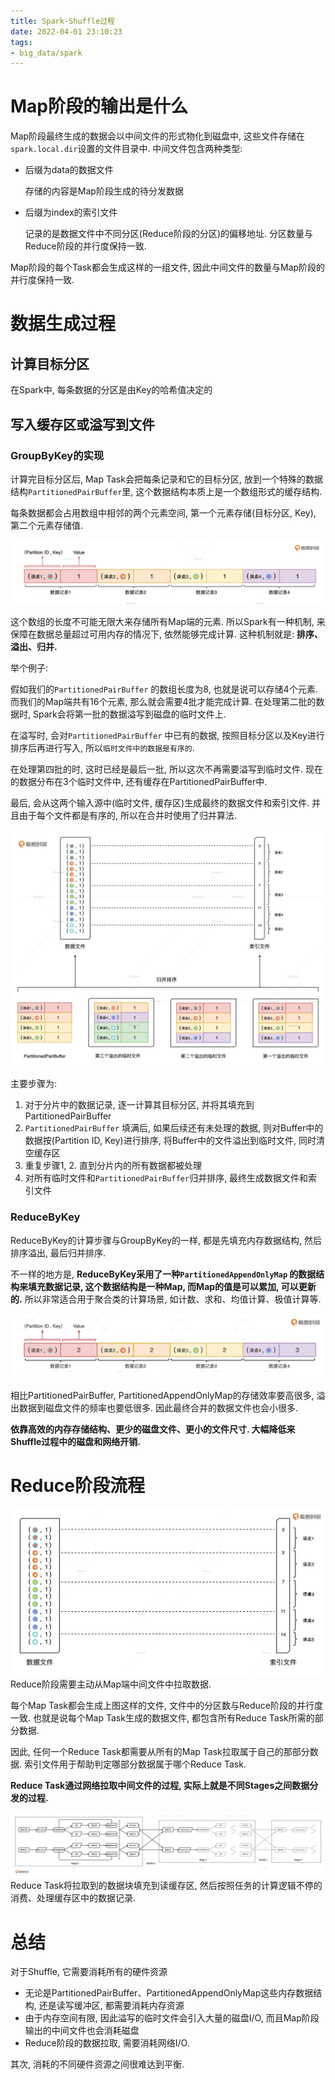 ```yaml
---
title: Spark-Shuffle过程
date: 2022-04-01 23:10:23
tags: 
- big_data/spark
---
```

# Map阶段的输出是什么

Map阶段最终生成的数据会以中间文件的形式物化到磁盘中, 这些文件存储在`spark.local.dir`设置的文件目录中. 中间文件包含两种类型:

-   后缀为data的数据文件
    
    存储的内容是Map阶段生成的待分发数据
    
-   后缀为index的索引文件
    
    记录的是数据文件中不同分区(Reduce阶段的分区)的偏移地址. 分区数量与Reduce阶段的并行度保持一致.
    

Map阶段的每个Task都会生成这样的一组文件, 因此中间文件的数量与Map阶段的并行度保持一致.

# 数据生成过程

## 计算目标分区

在Spark中, 每条数据的分区是由Key的哈希值决定的

## 写入缓存区或溢写到文件

### GroupByKey的实现

计算完目标分区后, Map Task会把每条记录和它的目标分区, 放到一个特殊的数据结构`PartitionedPairBuffer`里, 这个数据结构本质上是一个数组形式的缓存结构.

每条数据都会占用数组中相邻的两个元素空间, 第一个元素存储(目标分区, Key), 第二个元素存储值.

![](https://raw.githubusercontent.com/liunaijie/images/master/202308121617362.png)

这个数组的长度不可能无限大来存储所有Map端的元素. 所以Spark有一种机制, 来保障在数据总量超过可用内存的情况下, 依然能够完成计算. 这种机制就是: **排序、溢出、归并.**

举个例子:

假如我们的`PartitionedPairBuffer` 的数组长度为8, 也就是说可以存储4个元素. 而我们的Map端共有16个元素, 那么就会需要4批才能完成计算. 在处理第二批的数据时, Spark会将第一批的数据溢写到磁盘的临时文件上.

在溢写时, 会对`PartitionedPairBuffer` 中已有的数据, 按照目标分区以及Key进行排序后再进行写入, 所以`临时文件中的数据是有序的`.

在处理第四批的时, 这时已经是最后一批, 所以这次不再需要溢写到临时文件. 现在的数据分布在3个临时文件中, 还有缓存在PartitionedPairBuffer中.

最后, 会从这两个输入源中(临时文件, 缓存区)生成最终的数据文件和索引文件. 并且由于每个文件都是有序的, 所以在合并时使用了归并算法.

![](https://raw.githubusercontent.com/liunaijie/images/master/202308121617650.png)

主要步骤为:

1.  对于分片中的数据记录, 逐一计算其目标分区, 并将其填充到PartitionedPairBuffer
2.  `PartitionedPairBuffer` 填满后, 如果后续还有未处理的数据, 则对Buffer中的数据按(Partition ID, Key)进行排序, 将Buffer中的文件溢出到临时文件, 同时清空缓存区
3.  重复步骤1, 2. 直到分片内的所有数据都被处理
4.  对所有临时文件和`PartitionedPairBuffer`归并排序, 最终生成数据文件和索引文件

### ReduceByKey

ReduceByKey的计算步骤与GroupByKey的一样, 都是先填充内存数据结构, 然后排序溢出, 最后归并排序.

不一样的地方是, **ReduceByKey采用了一种`PartitionedAppendOnlyMap` 的数据结构来填充数据记录, 这个数据结构是一种Map, 而Map的值是可以累加, 可以更新的.** 所以非常适合用于聚合类的计算场景, 如计数、求和、均值计算、极值计算等.

![](https://raw.githubusercontent.com/liunaijie/images/master/202308121617612.png)

相比PartitionedPairBuffer, PartitionedAppendOnlyMap的存储效率要高很多, 溢出数据到磁盘文件的频率也要低很多. 因此最终合并的数据文件也会小很多.

**依靠高效的内存存储结构、更少的磁盘文件、更小的文件尺寸. 大幅降低来Shuffle过程中的磁盘和网络开销.**

# Reduce阶段流程

![](https://raw.githubusercontent.com/liunaijie/images/master/202308121617931.png)
Reduce阶段需要主动从Map端中间文件中拉取数据.

每个Map Task都会生成上图这样的文件, 文件中的分区数与Reduce阶段的并行度一致. 也就是说每个Map Task生成的数据文件, 都包含所有Reduce Task所需的部分数据.

因此, 任何一个Reduce Task都需要从所有的Map Task拉取属于自己的那部分数据. 索引文件用于帮助判定哪部分数据属于哪个Reduce Task.

**Reduce Task通过网络拉取中间文件的过程, 实际上就是不同Stages之间数据分发的过程.**

![](https://raw.githubusercontent.com/liunaijie/images/master/202308121618286.png)
Reduce Task将拉取到的数据块填充到读缓存区, 然后按照任务的计算逻辑不停的消费、处理缓存区中的数据记录.

# 总结

对于Shuffle, 它需要消耗所有的硬件资源

-   无论是PartitionedPairBuffer、PartitionedAppendOnlyMap这些内存数据结构, 还是读写缓冲区, 都需要消耗内存资源
-   由于内存空间有限, 因此溢写的临时文件会引入大量的磁盘I/O, 而且Map阶段输出的中间文件也会消耗磁盘
-   Reduce阶段的数据拉取, 需要消耗网络I/O.

其次, 消耗的不同硬件资源之间很难达到平衡.
